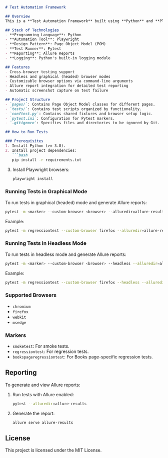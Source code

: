 ```markdown
# Test Automation Framework

## Overview
This is a **Test Automation Framework** built using **Python** and **Playwright**. It follows the **Page Object Model (POM)** design pattern to ensure maintainability, scalability, and readability of the test scripts. The framework is designed to automate web applications and supports multiple browsers, including **Chromium**, **Firefox**, **WebKit**, and **Microsoft Edge**.

## Stack of Technologies
- **Programming Language**: Python
- **Automation Tool**: Playwright
- **Design Pattern**: Page Object Model (POM)
- **Test Runner**: Pytest
- **Reporting**: Allure Reports
- **Logging**: Python's built-in logging module

## Features
- Cross-browser testing support
- Headless and graphical (headed) browser modes
- Customizable browser options via command-line arguments
- Allure report integration for detailed test reporting
- Automatic screenshot capture on test failure

## Project Structure
- `pages/`: Contains Page Object Model classes for different pages.
- `tests/`: Contains test scripts organized by functionality.
- `conftest.py`: Contains shared fixtures and browser setup logic.
- `pytest.ini`: Configuration for Pytest markers.
- `.gitignore`: Specifies files and directories to be ignored by Git.

## How to Run Tests

### Prerequisites
1. Install Python (>= 3.8).
2. Install project dependencies:
   ```bash
   pip install -r requirements.txt
   ```
3. Install Playwright browsers:
   ```bash
   playwright install
   ```

### Running Tests in Graphical Mode
To run tests in graphical (headed) mode and generate Allure reports:
```bash
pytest -m <marker> --custom-browser <browser> --alluredir=allure-results
```
Example:
```bash
pytest -m regressiontest --custom-browser firefox --alluredir=allure-results
```

### Running Tests in Headless Mode
To run tests in headless mode and generate Allure reports:
```bash
pytest -m <marker> --custom-browser <browser> --headless --alluredir=allure-results
```
Example:
```bash
pytest -m regressiontest --custom-browser firefox --headless --alluredir=allure-results
```

### Supported Browsers
- `chromium`
- `firefox`
- `webkit`
- `msedge`

### Markers
- `smoketest`: For smoke tests.
- `regressiontest`: For regression tests.
- `bookspageregressiontest`: For Books page-specific regression tests.

## Reporting
To generate and view Allure reports:
1. Run tests with Allure enabled:
   ```bash
   pytest --alluredir=allure-results
   ```
2. Generate the report:
   ```bash
   allure serve allure-results
   ```

## License
This project is licensed under the MIT License.
```